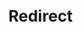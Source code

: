 ﻿---
layout: src/layouts/Redirect.astro
title: Redirect
redirect: https://yamldoc.liuyan.wang/docs/runbooks/runbook-examples/routine/installing-tomcat
pubDate:  2023-01-01
navSearch: false
navSitemap: false
navMenu: false
---
